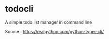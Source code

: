 # todocli
A simple todo list manager in command line

Source : https://realpython.com/python-typer-cli/
